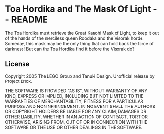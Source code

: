 # Toa Hordika and The Mask Of Light -- README

The Toa Hordika must retrieve the Great Kanohi Mask of Light, to keep it out of the hands of the merciless queen Roodaka and the Visorak horde. Someday, this mask may be the only thing that can hold back the force of darkness! But can the Toa Hordika find it before the Visorak do?


## License

Copyright 2005 The LEGO Group and Tanuki Design. Unofficial release by Project Brick.

THE SOFTWARE IS PROVIDED "AS IS", WITHOUT WARRANTY OF ANY KIND, EXPRESS OR IMPLIED, INCLUDING BUT NOT LIMITED TO THE WARRANTIES OF MERCHANTABILITY, FITNESS FOR A PARTICULAR PURPOSE AND NONINFRINGEMENT. IN NO EVENT SHALL THE AUTHORS OR COPYRIGHT HOLDERS BE LIABLE FOR ANY CLAIM, DAMAGES OR OTHER LIABILITY, WHETHER IN AN ACTION OF CONTRACT, TORT OR OTHERWISE, ARISING FROM, OUT OF OR IN CONNECTION WITH THE SOFTWARE OR THE USE OR OTHER DEALINGS IN THE SOFTWARE.
